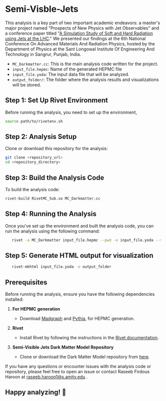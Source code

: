# Semi-Visble-Jets

This analysis is a key part of two important academic endeavors: a master's major project named "Prospects of New Physics with Jet Observables" and a conference paper titled "[A Simulation Study of Soft and Hard Radiation using Jets at the LHC](https://iopscience.iop.org/article/10.1088/1742-6596/2663/1/012052)." We presented our findings at the 6th National Conference On Advanced Materials And Radiation Physics, hosted by the Department of Physics at the Sant Longowal Institute Of Engineering And Technology in Sangrur, Punjab, India.

- `MC_Darkmatter.cc`: This is the main analysis code written for the project.
- `input_file.hepmc`: Name of the generated HEPMC file
- `input_file.yoda`: The input data file that will be analyzed.
- `output_folder/`: The folder where the analysis results and visualizations will be stored.

## Step 1: Set Up Rivet Environment

Before running the analysis, you need to set up the environment, 
   ```bash
   source path/to/rivetenv.sh
   ```
## Step 2: Analysis Setup

Clone or download this repository for the analysis:
   ```bash
   git clone <repository_url>
   cd <repository_directory>
   ```
   
## Step 3: Build the Analysis Code

To build the analysis code:

   ```bash
   rivet-build RivetMC_Sub.so MC_Darkmatter.cc
   ```
   
## Step 4: Running the Analysis

Once you've set up the environment and built the analysis code, you can run the analysis using the following command:

   ```bash
      rivet -a MC_Darkmatter input_file.hepmc --pwd -o input_file.yoda --skip-weights
   ```

## Step 5: Generate HTML output for visualization

   ```bash
      rivet-mkhtml input_file.yoda -o output_folder
   ```
   
## Prerequisites

Before running the analysis, ensure you have the following dependencies installed:

1. **For HEPMC generation**
   - Download  [Madgraph](https://launchpad.net/mg5amcnlo) and [Pythia](https://pythia.org/), for HEPMC generation.

2. **Rivet**
   - Install Rivet by following the instructions in the [Rivet documentation](https://rivet.hepforge.org/).

3. **Semi-Visible Jets Dark Matter Model Repository**
   - Clone or download the Dark Matter Model repository from [here](https://github.com/smsharma/semi-visible-jets).

If you have any questions or encounter issues with the analysis code or repository, please feel free to open an issue or contact Raseeb Firdous Haroon at raseeb.haroon1@s.amity.edu .

## Happy analyzing! 🤗
